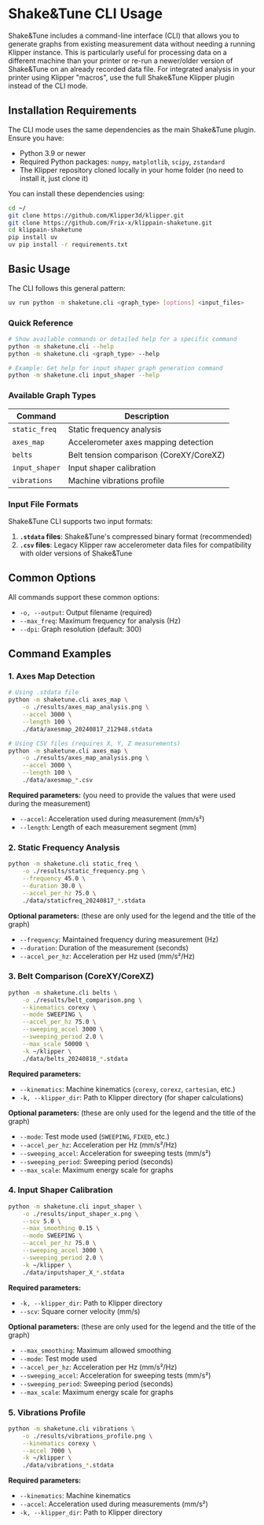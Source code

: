 # Shake&Tune CLI Usage

Shake&Tune includes a command-line interface (CLI) that allows you to generate graphs from existing measurement data without needing a running Klipper instance. This is particularly useful for processing data on a different machine than your printer or re-run a newer/older version of Shake&Tune on an already recorded data file. For integrated analysis in your printer using Klipper "macros", use the full Shake&Tune Klipper plugin instead of the CLI mode.

## Installation Requirements

The CLI mode uses the same dependencies as the main Shake&Tune plugin. Ensure you have:

- Python 3.9 or newer
- Required Python packages: `numpy`, `matplotlib`, `scipy`, `zstandard`
- The Klipper repository cloned locally in your home folder (no need to install it, just clone it)

You can install these dependencies using:
```bash
cd ~/
git clone https://github.com/Klipper3d/klipper.git
git clone https://github.com/Frix-x/klippain-shaketune.git
cd klippain-shaketune
pip install uv
uv pip install -r requirements.txt
```

## Basic Usage

The CLI follows this general pattern:
```bash
uv run python -m shaketune.cli <graph_type> [options] <input_files>
```

### Quick Reference

```bash
# Show available commands or detailed help for a specific command
python -m shaketune.cli --help
python -m shaketune.cli <graph_type> --help

# Example: Get help for input shaper graph generation command
python -m shaketune.cli input_shaper --help
```

### Available Graph Types

| Command | Description |
|---------|-------------|
| `static_freq` | Static frequency analysis |
| `axes_map` | Accelerometer axes mapping detection |
| `belts` | Belt tension comparison (CoreXY/CoreXZ) |
| `input_shaper` | Input shaper calibration |
| `vibrations` | Machine vibrations profile |

### Input File Formats

Shake&Tune CLI supports two input formats:

1. **`.stdata` files**: Shake&Tune's compressed binary format (recommended)
2. **`.csv` files**: Legacy Klipper raw accelerometer data files for compatibility with older versions of Shake&Tune

## Common Options

All commands support these common options:

- `-o, --output`: Output filename (required)
- `--max_freq`: Maximum frequency for analysis (Hz)
- `--dpi`: Graph resolution (default: 300)

## Command Examples

### 1. Axes Map Detection

```bash
# Using .stdata file
python -m shaketune.cli axes_map \
    -o ./results/axes_map_analysis.png \
    --accel 3000 \
    --length 100 \
    ./data/axesmap_20240817_212948.stdata

# Using CSV files (requires X, Y, Z measurements)
python -m shaketune.cli axes_map \
    -o ./results/axes_map_analysis.png \
    --accel 3000 \
    --length 100 \
    ./data/axesmap_*.csv
```

**Required parameters:** (you need to provide the values that were used during the measurement)
- `--accel`: Acceleration used during measurement (mm/s²)
- `--length`: Length of each measurement segment (mm)

### 2. Static Frequency Analysis

```bash
python -m shaketune.cli static_freq \
    -o ./results/static_frequency.png \
    --frequency 45.0 \
    --duration 30.0 \
    --accel_per_hz 75.0 \
    ./data/staticfreq_20240817_*.stdata
```

**Optional parameters:** (these are only used for the legend and the title of the graph)
- `--frequency`: Maintained frequency during measurement (Hz)
- `--duration`: Duration of the measurement (seconds)
- `--accel_per_hz`: Acceleration per Hz used (mm/s²/Hz)

### 3. Belt Comparison (CoreXY/CoreXZ)

```bash
python -m shaketune.cli belts \
    -o ./results/belt_comparison.png \
    --kinematics corexy \
    --mode SWEEPING \
    --accel_per_hz 75.0 \
    --sweeping_accel 3000 \
    --sweeping_period 2.0 \
    --max_scale 50000 \
    -k ~/klipper \
    ./data/belts_20240818_*.stdata
```

**Required parameters:**
- `--kinematics`: Machine kinematics (`corexy`, `corexz`, `cartesian`, etc.)
- `-k, --klipper_dir`: Path to Klipper directory (for shaper calculations)

**Optional parameters:** (these are only used for the legend and the title of the graph)
- `--mode`: Test mode used (`SWEEPING`, `FIXED`, etc.)
- `--accel_per_hz`: Acceleration per Hz (mm/s²/Hz)
- `--sweeping_accel`: Acceleration for sweeping tests (mm/s²)
- `--sweeping_period`: Sweeping period (seconds)
- `--max_scale`: Maximum energy scale for graphs

### 4. Input Shaper Calibration

```bash
python -m shaketune.cli input_shaper \
    -o ./results/input_shaper_x.png \
    --scv 5.0 \
    --max_smoothing 0.15 \
    --mode SWEEPING \
    --accel_per_hz 75.0 \
    --sweeping_accel 3000 \
    --sweeping_period 2.0 \
    -k ~/klipper \
    ./data/inputshaper_X_*.stdata
```

**Required parameters:**
- `-k, --klipper_dir`: Path to Klipper directory
- `--scv`: Square corner velocity (mm/s)

**Optional parameters:** (these are only used for the legend and the title of the graph)
- `--max_smoothing`: Maximum allowed smoothing
- `--mode`: Test mode used
- `--accel_per_hz`: Acceleration per Hz (mm/s²/Hz)
- `--sweeping_accel`: Acceleration for sweeping tests (mm/s²)
- `--sweeping_period`: Sweeping period (seconds)
- `--max_scale`: Maximum energy scale for graphs

### 5. Vibrations Profile

```bash
python -m shaketune.cli vibrations \
    -o ./results/vibrations_profile.png \
    --kinematics corexy \
    --accel 7000 \
    -k ~/klipper \
    ./data/vibrations_*.stdata
```

**Required parameters:**
- `--kinematics`: Machine kinematics
- `--accel`: Acceleration used during measurements (mm/s²)
- `-k, --klipper_dir`: Path to Klipper directory
